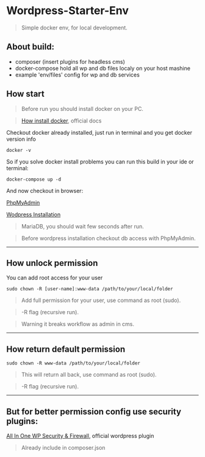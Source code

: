 # Wordpress-Starter-Env

> Simple docker env, for local development.

## About build:

- composer (insert plugins for headless cms)
- docker-compose hold all wp and db files localy on your host mashine
- example 'env/files' config for wp and db services

## How start

> Before run you should install docker on your PC.

> [How install docker](https://docs.docker.com/get-docker/), official docs

Checkout docker already installed, just run in terminal and you get docker version info

```
docker -v
```

So if you solve docker install problems you can run this build in your ide or terminal:

```
docker-compose up -d
```

And now checkout in browser:

[PhpMyAdmin](http://localhost:8081)

[Wodpress Installation](http://localhost:8080)

> MariaDB, you should wait few seconds after run.

> Before wordpress installation checkout db access with PhpMyAdmin.

---

## How unlock permission

You can add root access for your user

```
sudo chown -R [user-name]:www-data /path/to/your/local/folder
```

> Add full permission for your user, use command as root (sudo).

> -R flag (recursive run).

> Warning it breaks workflow as admin in cms.

---

## How return default permission

```
sudo chown -R www-data /path/to/your/local/folder
```

> This will return all back, use command as root (sudo).

> -R flag (recursive run).

---

## But for better permission config use security plugins:

[All In One WP Security & Firewall](https://wordpress.org/plugins/all-in-one-wp-security-and-firewall/), official wordpress plugin

> Already include in composer.json
